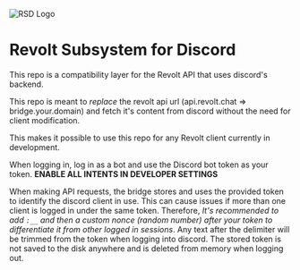 ![RSD Logo](https://github.com/itzTheMeow/revolt-subsystem-discord/raw/master/rsd-logo-dark-mark.png)

# Revolt Subsystem for Discord

This repo is a compatibility layer for the Revolt API that uses discord's backend.

This repo is meant to _replace_ the revolt api url (api.revolt.chat => bridge.your.domain) and fetch it's content from discord without the need for client modification.

This makes it possible to use this repo for any Revolt client currently in development.

When logging in, log in as a bot and use the Discord bot token as your token. **ENABLE ALL INTENTS IN DEVELOPER SETTINGS**

When making API requests, the bridge stores and uses the provided token to identify the discord client in use. This can cause issues if more than one client is logged in under the same token. Therefore, _It's recommended to add `:__` and then a custom nonce (random number) after your token to differentiate it from other logged in sessions_. Any text after the delimiter will be trimmed from the token when logging into discord. The stored token is not saved to the disk anywhere and is deleted from memory when logging out.
